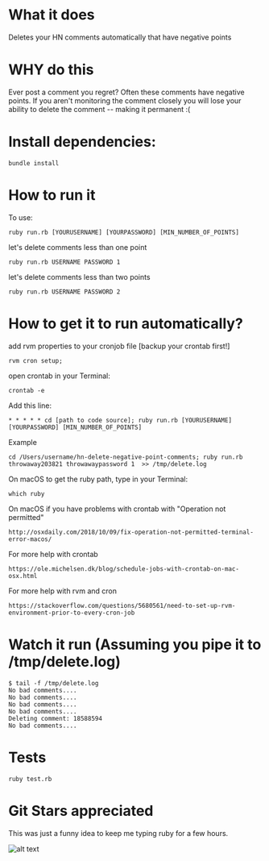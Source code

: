 # What it does

Deletes your HN comments automatically that have negative points

# WHY do this 

Ever post a comment you regret? Often these comments have negative points.  If you aren't monitoring the comment closely you will lose your ability to delete the comment -- making it permanent :(

# Install dependencies:
    bundle install 

# How to run it 

To use: 

    ruby run.rb [YOURUSERNAME] [YOURPASSWORD] [MIN_NUMBER_OF_POINTS]

let's delete comments less than one point

    ruby run.rb USERNAME PASSWORD 1 

let's delete comments less than two points 

    ruby run.rb USERNAME PASSWORD 2

# How to get it to run automatically?

add rvm properties to your cronjob file [backup your crontab first!] 

    rvm cron setup; 
    
open crontab in your Terminal: 

    crontab -e

Add this line: 

    * * * * * cd [path to code source]; ruby run.rb [YOURUSERNAME] [YOURPASSWORD] [MIN_NUMBER_OF_POINTS]

Example
    
    cd /Users/username/hn-delete-negative-point-comments; ruby run.rb throwaway203821 throwawaypassword 1  >> /tmp/delete.log
    
On macOS to get the ruby path, type in your Terminal: 
    
    which ruby 
    
On macOS if you have problems with crontab with "Operation not permitted" 

    http://osxdaily.com/2018/10/09/fix-operation-not-permitted-terminal-error-macos/
    
For more help with crontab 
    
    https://ole.michelsen.dk/blog/schedule-jobs-with-crontab-on-mac-osx.html

For more help with rvm and cron 

    https://stackoverflow.com/questions/5680561/need-to-set-up-rvm-environment-prior-to-every-cron-job
    
# Watch it run (Assuming you pipe it to /tmp/delete.log)

    $ tail -f /tmp/delete.log
    No bad comments....
    No bad comments....
    No bad comments....
    No bad comments....
    Deleting comment: 18588594
    No bad comments....


# Tests

    ruby test.rb 
  
# Git Stars appreciated

This was just a funny idea to keep me typing ruby for a few hours.
    
 
![alt text](https://www.opendoctor.io/images/giphy.gif)
